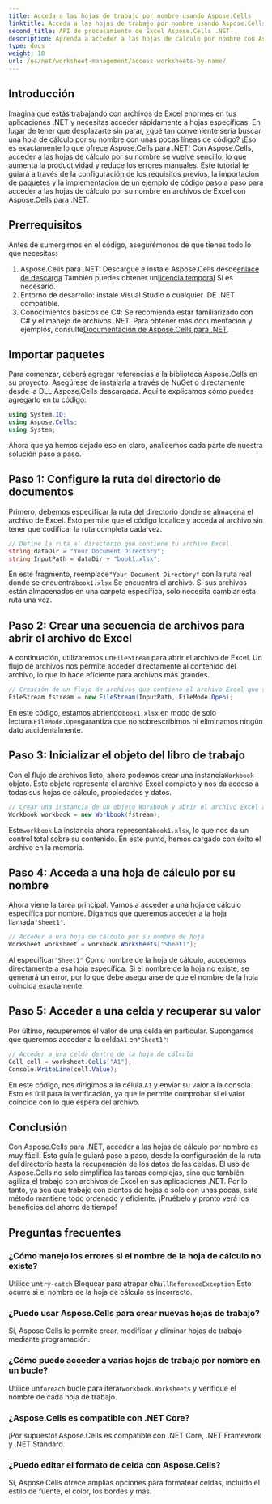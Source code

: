 ```yaml
---
title: Acceda a las hojas de trabajo por nombre usando Aspose.Cells
linktitle: Acceda a las hojas de trabajo por nombre usando Aspose.Cells
second_title: API de procesamiento de Excel Aspose.Cells .NET
description: Aprenda a acceder a las hojas de cálculo por nombre con Aspose.Cells para .NET. Siga nuestra guía paso a paso para recuperar y mostrar datos de hojas de cálculo de manera eficiente.
type: docs
weight: 10
url: /es/net/worksheet-management/access-worksheets-by-name/
---
```

## Introducción
Imagina que estás trabajando con archivos de Excel enormes en tus aplicaciones .NET y necesitas acceder rápidamente a hojas específicas. En lugar de tener que desplazarte sin parar, ¿qué tan conveniente sería buscar una hoja de cálculo por su nombre con unas pocas líneas de código? ¡Eso es exactamente lo que ofrece Aspose.Cells para .NET! Con Aspose.Cells, acceder a las hojas de cálculo por su nombre se vuelve sencillo, lo que aumenta la productividad y reduce los errores manuales. Este tutorial te guiará a través de la configuración de los requisitos previos, la importación de paquetes y la implementación de un ejemplo de código paso a paso para acceder a las hojas de cálculo por su nombre en archivos de Excel con Aspose.Cells para .NET.
## Prerrequisitos
Antes de sumergirnos en el código, asegurémonos de que tienes todo lo que necesitas:
1.  Aspose.Cells para .NET: Descargue e instale Aspose.Cells desde[enlace de descarga](https://releases.aspose.com/cells/net/) También puedes obtener un[licencia temporal](https://purchase.aspose.com/temporary-license/) Si es necesario.
2. Entorno de desarrollo: instale Visual Studio o cualquier IDE .NET compatible.
3. Conocimientos básicos de C#: Se recomienda estar familiarizado con C# y el manejo de archivos .NET.
 Para obtener más documentación y ejemplos, consulte[Documentación de Aspose.Cells para .NET](https://reference.aspose.com/cells/net/).
## Importar paquetes
Para comenzar, deberá agregar referencias a la biblioteca Aspose.Cells en su proyecto. Asegúrese de instalarla a través de NuGet o directamente desde la DLL Aspose.Cells descargada.
Aquí te explicamos cómo puedes agregarlo en tu código:
```csharp
using System.IO;
using Aspose.Cells;
using System;
```
Ahora que ya hemos dejado eso en claro, analicemos cada parte de nuestra solución paso a paso.
## Paso 1: Configure la ruta del directorio de documentos
Primero, debemos especificar la ruta del directorio donde se almacena el archivo de Excel. Esto permite que el código localice y acceda al archivo sin tener que codificar la ruta completa cada vez.
```csharp
// Define la ruta al directorio que contiene tu archivo Excel.
string dataDir = "Your Document Directory";
string InputPath = dataDir + "book1.xlsx";
```
 En este fragmento, reemplace`"Your Document Directory"` con la ruta real donde se encuentra`book1.xlsx` Se encuentra el archivo. Si sus archivos están almacenados en una carpeta específica, solo necesita cambiar esta ruta una vez.
## Paso 2: Crear una secuencia de archivos para abrir el archivo de Excel
 A continuación, utilizaremos un`FileStream` para abrir el archivo de Excel. Un flujo de archivos nos permite acceder directamente al contenido del archivo, lo que lo hace eficiente para archivos más grandes.
```csharp
// Creación de un flujo de archivos que contiene el archivo Excel que se va a abrir
FileStream fstream = new FileStream(InputPath, FileMode.Open);
```
 En este código, estamos abriendo`book1.xlsx` en modo de solo lectura.`FileMode.Open`garantiza que no sobrescribimos ni eliminamos ningún dato accidentalmente.
## Paso 3: Inicializar el objeto del libro de trabajo
 Con el flujo de archivos listo, ahora podemos crear una instancia`Workbook` objeto. Este objeto representa el archivo Excel completo y nos da acceso a todas sus hojas de cálculo, propiedades y datos.
```csharp
// Crear una instancia de un objeto Workbook y abrir el archivo Excel a través de la secuencia de archivos
Workbook workbook = new Workbook(fstream);
```
 Este`workbook` La instancia ahora representa`book1.xlsx`, lo que nos da un control total sobre su contenido. En este punto, hemos cargado con éxito el archivo en la memoria.
## Paso 4: Acceda a una hoja de cálculo por su nombre
 Ahora viene la tarea principal. Vamos a acceder a una hoja de cálculo específica por nombre. Digamos que queremos acceder a la hoja llamada`"Sheet1"`. 
```csharp
// Acceder a una hoja de cálculo por su nombre de hoja
Worksheet worksheet = workbook.Worksheets["Sheet1"];
```
 Al especificar`"Sheet1"` Como nombre de la hoja de cálculo, accedemos directamente a esa hoja específica. Si el nombre de la hoja no existe, se generará un error, por lo que debe asegurarse de que el nombre de la hoja coincida exactamente.
## Paso 5: Acceder a una celda y recuperar su valor
 Por último, recuperemos el valor de una celda en particular. Supongamos que queremos acceder a la celda`A1` en`"Sheet1"`:
```csharp
// Acceder a una celda dentro de la hoja de cálculo
Cell cell = worksheet.Cells["A1"];
Console.WriteLine(cell.Value);
```
En este código, nos dirigimos a la célula.`A1` y enviar su valor a la consola. Esto es útil para la verificación, ya que le permite comprobar si el valor coincide con lo que espera del archivo.
## Conclusión
Con Aspose.Cells para .NET, acceder a las hojas de cálculo por nombre es muy fácil. Esta guía le guiará paso a paso, desde la configuración de la ruta del directorio hasta la recuperación de los datos de las celdas. El uso de Aspose.Cells no solo simplifica las tareas complejas, sino que también agiliza el trabajo con archivos de Excel en sus aplicaciones .NET. Por lo tanto, ya sea que trabaje con cientos de hojas o solo con unas pocas, este método mantiene todo ordenado y eficiente. ¡Pruébelo y pronto verá los beneficios del ahorro de tiempo!
## Preguntas frecuentes
### ¿Cómo manejo los errores si el nombre de la hoja de cálculo no existe?
 Utilice un`try-catch` Bloquear para atrapar el`NullReferenceException` Esto ocurre si el nombre de la hoja de cálculo es incorrecto.
### ¿Puedo usar Aspose.Cells para crear nuevas hojas de trabajo?
Sí, Aspose.Cells le permite crear, modificar y eliminar hojas de trabajo mediante programación.
### ¿Cómo puedo acceder a varias hojas de trabajo por nombre en un bucle?
 Utilice un`foreach` bucle para iterar`workbook.Worksheets` y verifique el nombre de cada hoja de trabajo.
### ¿Aspose.Cells es compatible con .NET Core?
¡Por supuesto! Aspose.Cells es compatible con .NET Core, .NET Framework y .NET Standard.
### ¿Puedo editar el formato de celda con Aspose.Cells?
Sí, Aspose.Cells ofrece amplias opciones para formatear celdas, incluido el estilo de fuente, el color, los bordes y más.
